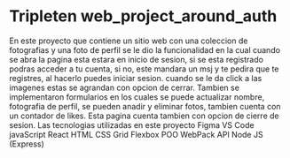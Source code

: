 # Tripleten web_project_around_auth

En este proyecto que contiene un sitio web con una coleccion de fotografias y una foto de perfil se le dio la funcionalidad en la cual cuando se abra la pagina esta estara en inicio de sesion, si se esta registrado podras acceder a tu cuenta, si no, este mandara un msj y te pedira que te registres, al hacerlo puedes iniciar sesion. 
cuando se le da click a las imagenes estas se agrandan con opcion de cerrar. Tambien se implementaron formularios en los cuales se puede actualizar nombre, fotografia de perfil, se pueden anadir y eliminar fotos, tambien cuenta con un contador de likes. 
Esta pagina cuenta tambien con opcion de cierre de sesion. 
Las tecnologias utilizadas en este proyecto
Figma
VS Code 
javaScript
React
HTML
CSS
Grid
Flexbox
POO
WebPack
API
Node JS (Express)
